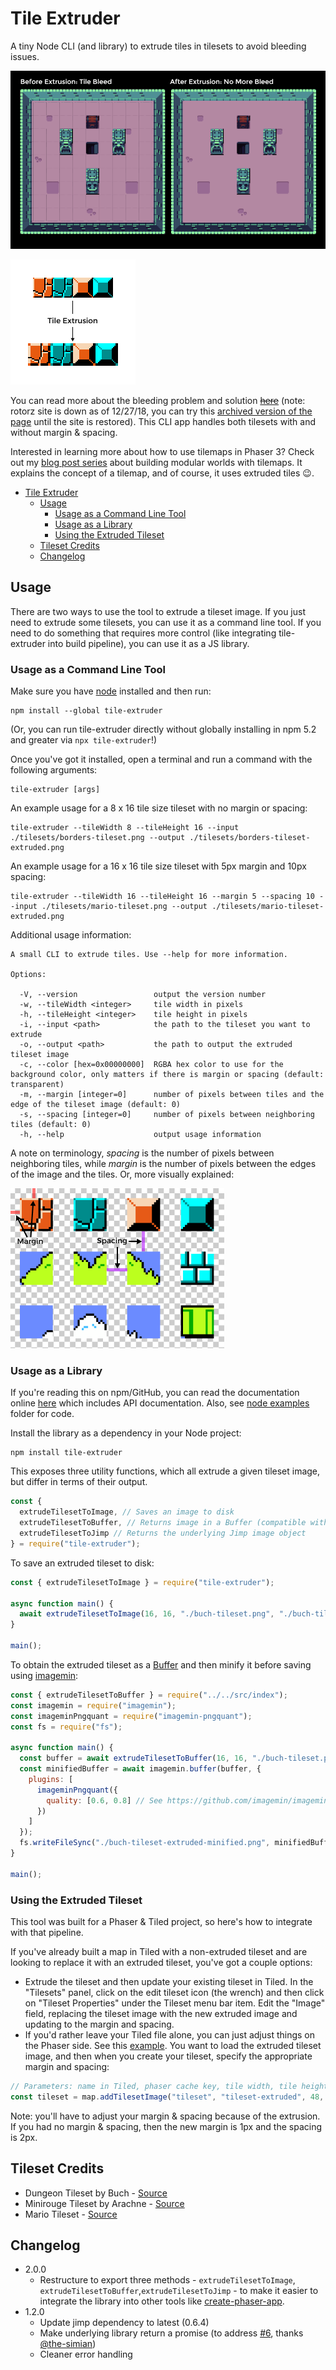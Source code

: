 # Tile Extruder

A tiny Node CLI (and library) to extrude tiles in tilesets to avoid bleeding issues.

![demo](./doc-source/images/demo.png)

![explanation](./doc-source/images/explanation.png)

You can read more about the bleeding problem and solution [~~here~~](http://rotorz.com/unity/tile-system/docs/edge-correction) (note: rotorz site is down as of 12/27/18, you can try this [archived version of the page](https://web.archive.org/web/20180411151113/http://rotorz.com/unity/tile-system/docs/edge-correction) until the site is restored). This CLI app handles both tilesets with and without margin & spacing.

Interested in learning more about how to use tilemaps in Phaser 3? Check out my [blog post series](https://medium.com/@michaelwesthadley/modular-game-worlds-in-phaser-3-tilemaps-1-958fc7e6bbd6) about building modular worlds with tilemaps. It explains the concept of a tilemap, and of course, it uses extruded tiles 😉.

- [Tile Extruder](#tile-extruder)
  - [Usage](#usage)
    - [Usage as a Command Line Tool](#usage-as-a-command-line-tool)
    - [Usage as a Library](#usage-as-a-library)
    - [Using the Extruded Tileset](#using-the-extruded-tileset)
  - [Tileset Credits](#tileset-credits)
  - [Changelog](#changelog)

## Usage

There are two ways to use the tool to extrude a tileset image. If you just need to extrude some tilesets, you can use it as a command line tool. If you need to do something that requires more control (like integrating tile-extruder into build pipeline), you can use it as a JS library.

### Usage as a Command Line Tool

Make sure you have [node](https://nodejs.org/en/) installed and then run:

```
npm install --global tile-extruder
```

(Or, you can run tile-extruder directly without globally installing in npm 5.2 and greater via `npx tile-extruder`!)

Once you've got it installed, open a terminal and run a command with the following arguments:

```
tile-extruder [args]
```

An example usage for a 8 x 16 tile size tileset with no margin or spacing:

```
tile-extruder --tileWidth 8 --tileHeight 16 --input ./tilesets/borders-tileset.png --output ./tilesets/borders-tileset-extruded.png
```

An example usage for a 16 x 16 tile size tileset with 5px margin and 10px spacing:

```
tile-extruder --tileWidth 16 --tileHeight 16 --margin 5 --spacing 10 --input ./tilesets/mario-tileset.png --output ./tilesets/mario-tileset-extruded.png
```

Additional usage information:

```
A small CLI to extrude tiles. Use --help for more information.

Options:

  -V, --version                 output the version number
  -w, --tileWidth <integer>     tile width in pixels
  -h, --tileHeight <integer>    tile height in pixels
  -i, --input <path>            the path to the tileset you want to extrude
  -o, --output <path>           the path to output the extruded tileset image
  -c, --color [hex=0x00000000]  RGBA hex color to use for the background color, only matters if there is margin or spacing (default: transparent)
  -m, --margin [integer=0]      number of pixels between tiles and the edge of the tileset image (default: 0)
  -s, --spacing [integer=0]     number of pixels between neighboring tiles (default: 0)
  -h, --help                    output usage information
```

A note on terminology, _spacing_ is the number of pixels between neighboring tiles, while _margin_ is the number of pixels between the edges of the image and the tiles. Or, more visually explained:

![Margin and spacing](./doc-source/images/margin-and-spacing.png)

### Usage as a Library

If you're reading this on npm/GitHub, you can read the documentation online [here](https://sporadic-labs.github.io/tile-extruder) which includes API documentation. Also, see [node examples](https://github.com/sporadic-labs/tile-extruder/tree/master/examples/node) folder for code.

Install the library as a dependency in your Node project:

```
npm install tile-extruder
```

This exposes three utility functions, which all extrude a given tileset image, but differ in terms of their output.

```js
const {
  extrudeTilesetToImage, // Saves an image to disk
  extrudeTilesetToBuffer, // Returns image in a Buffer (compatible with libraries like imagemin)
  extrudeTilesetToJimp // Returns the underlying Jimp image object
} = require("tile-extruder");
```

To save an extruded tileset to disk:

```js
const { extrudeTilesetToImage } = require("tile-extruder");

async function main() {
  await extrudeTilesetToImage(16, 16, "./buch-tileset.png", "./buch-tileset-extruded.png");
}

main();
```

To obtain the extruded tileset as a [Buffer](https://nodejs.org/api/buffer.html) and then minify it before saving using [imagemin](https://github.com/imagemin/imagemin):

```js
const { extrudeTilesetToBuffer } = require("../../src/index");
const imagemin = require("imagemin");
const imageminPngquant = require("imagemin-pngquant");
const fs = require("fs");

async function main() {
  const buffer = await extrudeTilesetToBuffer(16, 16, "./buch-tileset.png");
  const minifiedBuffer = await imagemin.buffer(buffer, {
    plugins: [
      imageminPngquant({
        quality: [0.6, 0.8] // See https://github.com/imagemin/imagemin-pngquant
      })
    ]
  });
  fs.writeFileSync("./buch-tileset-extruded-minified.png", minifiedBuffer);
}

main();
```

### Using the Extruded Tileset

This tool was built for a Phaser & Tiled project, so here's how to integrate with that pipeline.

If you've already built a map in Tiled with a non-extruded tileset and are looking to replace it with an extruded tileset, you've got a couple options:

* Extrude the tileset and then update your existing tileset in Tiled. In the "Tilesets" panel, click on the edit tileset icon (the wrench) and then click on "Tileset Properties" under the Tileset menu bar item. Edit the "Image" field, replacing the tileset image with the new extruded image and updating to the margin and spacing.
* If you'd rather leave your Tiled file alone, you can just adjust things on the Phaser side. See this [example](https://github.com/sporadic-labs/tile-extruder/blob/master/examples/phaser/main.js). You want to load the extruded tileset image, and then when you create your tileset, specify the appropriate margin and spacing:

```js
// Parameters: name in Tiled, phaser cache key, tile width, tile height, margin, spacing
const tileset = map.addTilesetImage("tileset", "tileset-extruded", 48, 48, 1, 2);
```

Note: you'll have to adjust your margin & spacing because of the extrusion. If you had no margin & spacing, then the new margin is 1px and the spacing is 2px.

## Tileset Credits

* Dungeon Tileset by Buch - [Source](https://opengameart.org/content/top-down-dungeon-tileset)
* Minirouge Tileset by Arachne - [Source](https://forums.tigsource.com/index.php?topic=14166.0)
* Mario Tileset - [Source](http://rmrk.net/index.php?topic=37002.0)

## Changelog

* 2.0.0
  * Restructure to export three methods - `extrudeTilesetToImage`, `extrudeTilesetToBuffer`,`extrudeTilesetToJimp` - to make it easier to integrate the library into other tools like [create-phaser-app](https://github.com/simiancraft/create-phaser-app/).
* 1.2.0
  * Update jimp dependency to latest (0.6.4)
  * Make underlying library return a promise (to address [#6](https://github.com/sporadic-labs/tile-extruder/issues/6), thanks [@the-simian](https://github.com/the-simian))
  * Cleaner error handling
